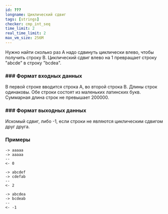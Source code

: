 ```yaml
---
id: ???
longname: Циклический сдвиг
tags: [strings]
checker: cmp_int_seq
time_limit: 2
real_time_limit: 2
max_vm_size: 256M
---
```


Нужно найти сколько раз A надо сдвинуть циклически влево, чтобы получить строку B.
Циклический сдвиг влево на 1 превращает строку "abcde" в строку "bcdea".

### ### Формат входных данных

В первой строке вводится строка A, во второй строка B. Длины строк одинаковы.
Обе строки состоят из маленьких латинских букв. Суммарная длина строк не превышает 200000.

### ### Формат выходных данных

Искомый сдвиг, либо -1, если строки не являются циклическим сдвигом друг друга.

### Примеры

```
-> aaaaa
-> aaaaa
--
<- 0
```

```
-> abcdef
-> cdefab
--
<- 2
```

```
-> abcdea
-> bcdeab
--
<- -1
```
